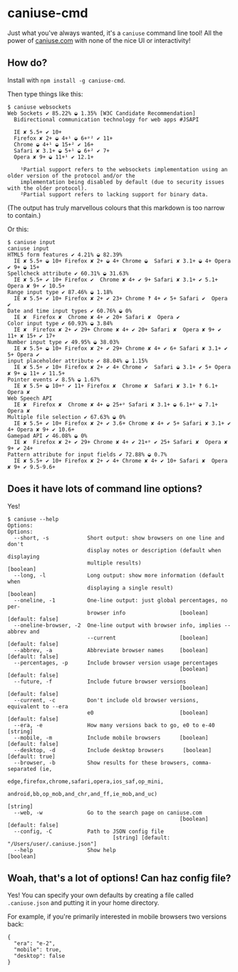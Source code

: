 caniuse-cmd
===========

Just what you've always wanted, it's a `caniuse` command line tool!
All the power of [caniuse.com](http://caniuse.com) with none of the nice UI or interactivity!


How do?
-------

Install with `npm install -g caniuse-cmd`.

Then type things like this:

```
$ caniuse websockets
Web Sockets ✔ 85.22% ◒ 1.35% [W3C Candidate Recommendation]
  Bidirectional communication technology for web apps #JSAPI

  IE ✘ 5.5+ ✔ 10+
  Firefox ✘ 2+ ◒ 4+¹ ◒ 6+ᵖ² ✔ 11+
  Chrome ◒ 4+¹ ◒ 15+² ✔ 16+
  Safari ✘ 3.1+ ◒ 5+¹ ◒ 6+² ✔ 7+
  Opera ✘ 9+ ◒ 11+¹ ✔ 12.1+

    ¹Partial support refers to the websockets implementation using an older version of the protocol and/or the
    implementation being disabled by default (due to security issues with the older protocol).
    ²Partial support refers to lacking support for binary data.
```

(The output has truly marvellous colours that this markdown is too narrow to contain.)

Or this:

```
$ caniuse input
caniuse input
HTML5 form features ✔ 4.21% ◒ 82.39%
  IE ✘ 5.5+ ◒ 10+ Firefox ✘ 2+ ◒ 4+ Chrome ◒  Safari ✘ 3.1+ ◒ 4+ Opera ✔ 9+ ◒ 15+
Spellcheck attribute ✔ 60.31% ◒ 31.63%
  IE ✘ 5.5+ ✔ 10+ Firefox ✔  Chrome ✘ 4+ ✔ 9+ Safari ✘ 3.1+ ✔ 5.1+ Opera ✘ 9+ ✔ 10.5+
Range input type ✔ 87.46% ◒ 1.18%
  IE ✘ 5.5+ ✔ 10+ Firefox ✘ 2+ ✔ 23+ Chrome ‽ 4+ ✔ 5+ Safari ✔  Opera ✔
Date and time input types ✔ 60.76% ◒ 0%
  IE ✘  Firefox ✘  Chrome ✘ 4+ ✔ 20+ Safari ✘  Opera ✔
Color input type ✔ 60.93% ◒ 3.84%
  IE ✘  Firefox ✘ 2+ ✔ 29+ Chrome ✘ 4+ ✔ 20+ Safari ✘  Opera ✘ 9+ ✔ 11+ ✘ 15+ ✔ 17+
Number input type ✔ 49.95% ◒ 38.03%
  IE ✘ 5.5+ ◒ 10+ Firefox ✘ 2+ ✔ 29+ Chrome ✘ 4+ ✔ 6+ Safari ✘ 3.1+ ✔ 5+ Opera ✔
input placeholder attribute ✔ 88.04% ◒ 1.15%
  IE ✘ 5.5+ ✔ 10+ Firefox ✘ 2+ ✔ 4+ Chrome ✔  Safari ◒ 3.1+ ✔ 5+ Opera ✘ 9+ ◒ 11+ ✔ 11.5+
Pointer events ✔ 8.5% ◒ 1.67%
  IE ✘ 5.5+ ◒ 10+ᵖ ✔ 11+ Firefox ✘  Chrome ✘  Safari ✘ 3.1+ ‽ 6.1+ Opera ✘
Web Speech API
  IE ✘  Firefox ✘  Chrome ✘ 4+ ◒ 25+ᵖ Safari ✘ 3.1+ ◒ 6.1+ᵖ ◒ 7.1+ Opera ✘
Multiple file selection ✔ 67.63% ◒ 0%
  IE ✘ 5.5+ ✔ 10+ Firefox ✘ 2+ ✔ 3.6+ Chrome ✘ 4+ ✔ 5+ Safari ✘ 3.1+ ✔ 4+ Opera ✘ 9+ ✔ 10.6+
Gamepad API ✔ 46.08% ◒ 0%
  IE ✘  Firefox ✘ 2+ ✔ 29+ Chrome ✘ 4+ ✔ 21+ᵖ ✔ 25+ Safari ✘  Opera ✘ 9+ ✔ 24+
Pattern attribute for input fields ✔ 72.88% ◒ 0.7%
  IE ✘ 5.5+ ✔ 10+ Firefox ✘ 2+ ✔ 4+ Chrome ✘ 4+ ✔ 10+ Safari ✘  Opera ✘ 9+ ✔ 9.5-9.6+
```

Does it have lots of command line options?
------------------------------------------

Yes!

```
$ caniuse --help
Options:
Options:
  --short, -s            Short output: show browsers on one line and don't
                         display notes or description (default when displaying
                         multiple results)                             [boolean]
  --long, -l             Long output: show more information (default when
                         displaying a single result)                   [boolean]
  --oneline, -1          One-line output: just global percentages, no per-
                         browser info                 [boolean] [default: false]
  --oneline-browser, -2  One-line output with browser info, implies --abbrev and
                         --current                    [boolean] [default: false]
  --abbrev, -a           Abbreviate browser names     [boolean] [default: false]
  --percentages, -p      Include browser version usage percentages
                                                      [boolean] [default: false]
  --future, -f           Include future browser versions
                                                      [boolean] [default: false]
  --current, -c          Don't include old browser versions, equivalent to --era
                         e0                           [boolean] [default: false]
  --era, -e              How many versions back to go, e0 to e-40       [string]
  --mobile, -m           Include mobile browsers      [boolean] [default: false]
  --desktop, -d          Include desktop browsers      [boolean] [default: true]
  --browser, -b          Show results for these browsers, comma-separated (ie,
                         edge,firefox,chrome,safari,opera,ios_saf,op_mini,
                         android,bb,op_mob,and_chr,and_ff,ie_mob,and_uc)
                                                                        [string]
  --web, -w              Go to the search page on caniuse.com
                                                      [boolean] [default: false]
  --config, -C           Path to JSON config file
                                 [string] [default: "/Users/user/.caniuse.json"]
  --help                 Show help                                     [boolean]

```


Woah, that's a lot of options! Can haz config file?
---------------------------------------------------

Yes! You can specify your own defaults by creating a file called `.caniuse.json`
and putting it in your home directory.

For example, if you're primarily interested in mobile browsers two versions back:

```
{
  "era": "e-2",
  "mobile": true,
  "desktop": false
}

```
